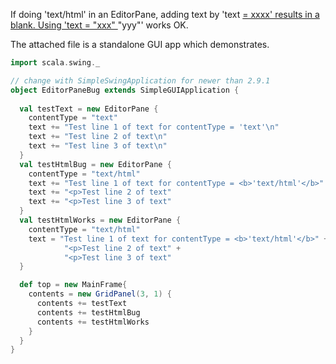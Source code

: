 If doing 'text/html' in an EditorPane, adding text by 'text <ins>= xxxx' results in a blank.  Using 'text = "xxx" </ins> "yyy"' works OK.

The attached file is a standalone GUI app which demonstrates.

```scala
import scala.swing._

// change with SimpleSwingApplication for newer than 2.9.1
object EditorPaneBug extends SimpleGUIApplication {
  
  val testText = new EditorPane {
    contentType = "text"
    text += "Test line 1 of text for contentType = 'text'\n"
    text += "Test line 2 of text\n"
    text += "Test line 3 of text\n"
  }
  val testHtmlBug = new EditorPane {
    contentType = "text/html"
    text += "Test line 1 of text for contentType = <b>'text/html'</b>"
    text += "<p>Test line 2 of text"
    text += "<p>Test line 3 of text"    
  }
  val testHtmlWorks = new EditorPane {
    contentType = "text/html"
    text = "Test line 1 of text for contentType = <b>'text/html'</b>" + 
            "<p>Test line 2 of text" +
            "<p>Test line 3 of text"    
  }

  def top = new MainFrame{
    contents = new GridPanel(3, 1) {
      contents += testText
      contents += testHtmlBug
      contents += testHtmlWorks
    }
  }
}
```
